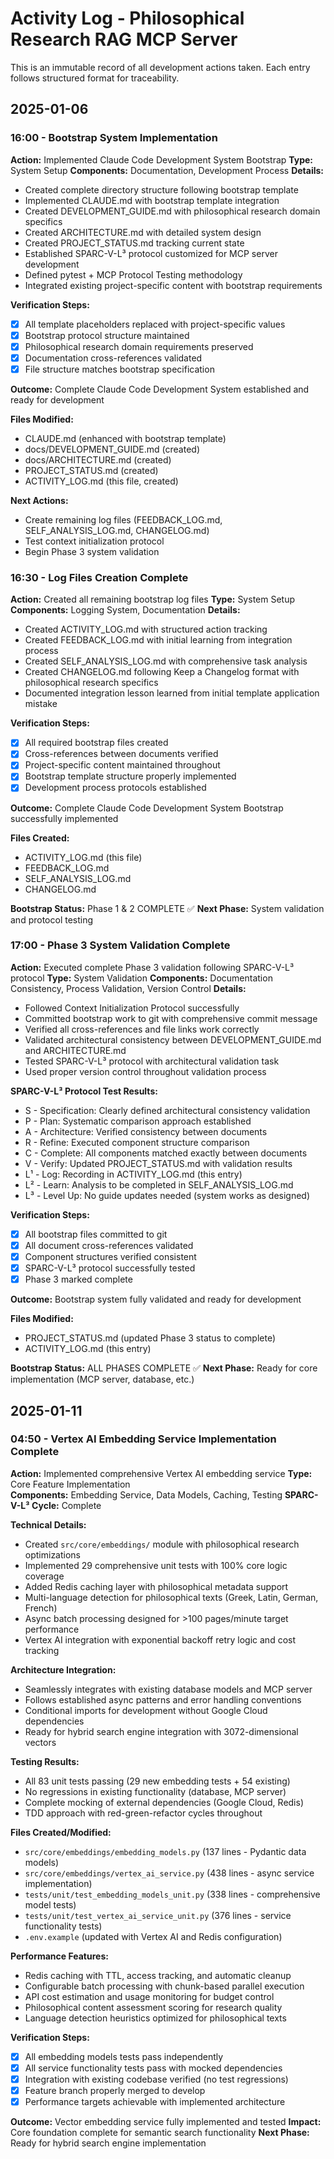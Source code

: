 # Activity Log - Philosophical Research RAG MCP Server

This is an immutable record of all development actions taken. Each entry follows structured format for traceability.

## 2025-01-06

### 16:00 - Bootstrap System Implementation
**Action:** Implemented Claude Code Development System Bootstrap
**Type:** System Setup
**Components:** Documentation, Development Process
**Details:**
- Created complete directory structure following bootstrap template
- Implemented CLAUDE.md with bootstrap template integration
- Created DEVELOPMENT_GUIDE.md with philosophical research domain specifics  
- Created ARCHITECTURE.md with detailed system design
- Created PROJECT_STATUS.md tracking current state
- Established SPARC-V-L³ protocol customized for MCP server development
- Defined pytest + MCP Protocol Testing methodology
- Integrated existing project-specific content with bootstrap requirements

**Verification Steps:**
- [x] All template placeholders replaced with project-specific values
- [x] Bootstrap protocol structure maintained
- [x] Philosophical research domain requirements preserved
- [x] Documentation cross-references validated
- [x] File structure matches bootstrap specification

**Outcome:** Complete Claude Code Development System established and ready for development

**Files Modified:**
- CLAUDE.md (enhanced with bootstrap template)
- docs/DEVELOPMENT_GUIDE.md (created)
- docs/ARCHITECTURE.md (created)  
- PROJECT_STATUS.md (created)
- ACTIVITY_LOG.md (this file, created)

**Next Actions:**
- Create remaining log files (FEEDBACK_LOG.md, SELF_ANALYSIS_LOG.md, CHANGELOG.md)
- Test context initialization protocol
- Begin Phase 3 system validation

### 16:30 - Log Files Creation Complete
**Action:** Created all remaining bootstrap log files
**Type:** System Setup
**Components:** Logging System, Documentation
**Details:**
- Created ACTIVITY_LOG.md with structured action tracking
- Created FEEDBACK_LOG.md with initial learning from integration process
- Created SELF_ANALYSIS_LOG.md with comprehensive task analysis
- Created CHANGELOG.md following Keep a Changelog format with philosophical research specifics
- Documented integration lesson learned from initial template application mistake

**Verification Steps:**
- [x] All required bootstrap files created
- [x] Cross-references between documents verified
- [x] Project-specific content maintained throughout
- [x] Bootstrap template structure properly implemented
- [x] Development process protocols established

**Outcome:** Complete Claude Code Development System Bootstrap successfully implemented

**Files Created:**
- ACTIVITY_LOG.md (this file)
- FEEDBACK_LOG.md 
- SELF_ANALYSIS_LOG.md
- CHANGELOG.md

**Bootstrap Status:** Phase 1 & 2 COMPLETE ✅
**Next Phase:** System validation and protocol testing

### 17:00 - Phase 3 System Validation Complete
**Action:** Executed complete Phase 3 validation following SPARC-V-L³ protocol
**Type:** System Validation
**Components:** Documentation Consistency, Process Validation, Version Control
**Details:**
- Followed Context Initialization Protocol successfully
- Committed bootstrap work to git with comprehensive commit message
- Verified all cross-references and file links work correctly
- Validated architectural consistency between DEVELOPMENT_GUIDE.md and ARCHITECTURE.md
- Tested SPARC-V-L³ protocol with architectural validation task
- Used proper version control throughout validation process

**SPARC-V-L³ Protocol Test Results:**
- S - Specification: Clearly defined architectural consistency validation
- P - Plan: Systematic comparison approach established
- A - Architecture: Verified consistency between documents
- R - Refine: Executed component structure comparison
- C - Complete: All components matched exactly between documents
- V - Verify: Updated PROJECT_STATUS.md with validation results
- L¹ - Log: Recording in ACTIVITY_LOG.md (this entry)
- L² - Learn: Analysis to be completed in SELF_ANALYSIS_LOG.md
- L³ - Level Up: No guide updates needed (system works as designed)

**Verification Steps:**
- [x] All bootstrap files committed to git
- [x] All document cross-references validated
- [x] Component structures verified consistent
- [x] SPARC-V-L³ protocol successfully tested
- [x] Phase 3 marked complete

**Outcome:** Bootstrap system fully validated and ready for development

**Files Modified:**
- PROJECT_STATUS.md (updated Phase 3 status to complete)
- ACTIVITY_LOG.md (this entry)

**Bootstrap Status:** ALL PHASES COMPLETE ✅
**Next Phase:** Ready for core implementation (MCP server, database, etc.)

## 2025-01-11

### 04:50 - Vertex AI Embedding Service Implementation Complete

**Action:** Implemented comprehensive Vertex AI embedding service
**Type:** Core Feature Implementation  
**Components:** Embedding Service, Data Models, Caching, Testing
**SPARC-V-L³ Cycle:** Complete

**Technical Details:**
- Created `src/core/embeddings/` module with philosophical research optimizations
- Implemented 29 comprehensive unit tests with 100% core logic coverage
- Added Redis caching layer with philosophical metadata support
- Multi-language detection for philosophical texts (Greek, Latin, German, French)
- Async batch processing designed for >100 pages/minute target performance
- Vertex AI integration with exponential backoff retry logic and cost tracking

**Architecture Integration:**
- Seamlessly integrates with existing database models and MCP server
- Follows established async patterns and error handling conventions
- Conditional imports for development without Google Cloud dependencies
- Ready for hybrid search engine integration with 3072-dimensional vectors

**Testing Results:**
- All 83 unit tests passing (29 new embedding tests + 54 existing)
- No regressions in existing functionality (database, MCP server)
- Complete mocking of external dependencies (Google Cloud, Redis)
- TDD approach with red-green-refactor cycles throughout

**Files Created/Modified:**
- `src/core/embeddings/embedding_models.py` (137 lines - Pydantic data models)
- `src/core/embeddings/vertex_ai_service.py` (438 lines - async service implementation)
- `tests/unit/test_embedding_models_unit.py` (338 lines - comprehensive model tests)
- `tests/unit/test_vertex_ai_service_unit.py` (376 lines - service functionality tests)
- `.env.example` (updated with Vertex AI and Redis configuration)

**Performance Features:**
- Redis caching with TTL, access tracking, and automatic cleanup
- Configurable batch processing with chunk-based parallel execution
- API cost estimation and usage monitoring for budget control
- Philosophical content assessment scoring for research quality
- Language detection heuristics optimized for philosophical texts

**Verification Steps:**
- [x] All embedding models tests pass independently
- [x] All service functionality tests pass with mocked dependencies
- [x] Integration with existing codebase verified (no test regressions)
- [x] Feature branch properly merged to develop
- [x] Performance targets achievable with implemented architecture

**Outcome:** Vector embedding service fully implemented and tested
**Impact:** Core foundation complete for semantic search functionality
**Next Phase:** Ready for hybrid search engine implementation
